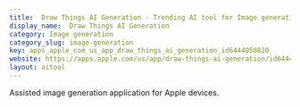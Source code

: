 ```yaml
---
title:  Draw Things AI Generation - Trending AI tool for Image generation
display_name:  Draw Things AI Generation
category: Image generation
category_slug: image-generation
key: apps_apple_com_us_app_draw_things_ai_generation_id6444050820
website: https://apps.apple.com/us/app/draw-things-ai-generation/id6444050820
layout: aitool
---
```


Assisted image generation application for Apple devices.
